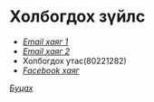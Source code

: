 # Холбогдох зүйлс
<html>
<head>
</head>
<body>
    <p>
        <ul>
            <il>
            <li><a href="20B1NUM0089@STUD.NUM.EDU.MN"><em>Email хаяг 1</em></a>
            <li><a href="bataa.munkhtulga@yahoo.com"><em>Email хаяг 2</em></a>
            <li>Холбогдох утас(80221282)
            <li><a href="https://www.facebook.com/tuka.tulga.77"><em>Facebook хаяг</em></a>
         </ul>

<p><a href="https://munkhtulga0826.github.io/"><em>Буцах</em></a></p>                

